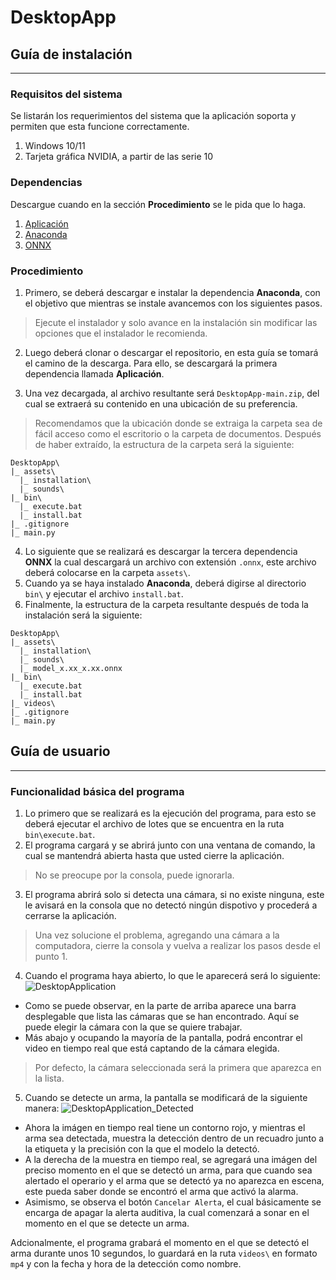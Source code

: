 # DesktopApp

## Guía de instalación

---

### Requisitos del sistema

Se listarán los requerimientos del sistema que la aplicación soporta y permiten que esta funcione correctamente.

1. Windows 10/11
2. Tarjeta gráfica NVIDIA, a partir de las serie 10

### Dependencias

Descargue cuando en la sección **Procedimiento** se le pida que lo haga.

1. [Aplicación](https://github.com/DelictRadar/DesktopApp/archive/refs/heads/main.zip)
2. [Anaconda](https://repo.anaconda.com/archive/Anaconda3-2023.03-1-Windows-x86_64.exe)
3. [ONNX](https://upcedupe-my.sharepoint.com/:u:/g/personal/u201815174_upc_edu_pe/ER-xoGecjfdLjAkxjWcqz98BlIvP55DuaqWUxO6eS8mYPg?e=uN3feI)

### Procedimiento

1. Primero, se deberá descargar e instalar la dependencia **Anaconda**, con el objetivo que mientras se instale avancemos con los siguientes pasos.

> Ejecute el instalador y solo avance en la instalación sin modificar las opciones que el instalador le recomienda.

2. Luego deberá clonar o descargar el repositorio, en esta guía se tomará el camino de la descarga. Para ello, se descargará la primera dependencia llamada **Aplicación**.

3. Una vez decargada, al archivo resultante será `DesktopApp-main.zip`, del cual se extraerá su contenido en una ubicación de su preferencia.

> Recomendamos que la ubicación donde se extraiga la carpeta sea de fácil acceso como el escritorio o la carpeta de documentos.
> Después de haber extraído, la estructura de la carpeta será la siguiente:

```
DesktopApp\
|_ assets\
  |_ installation\
  |_ sounds\
|_ bin\
  |_ execute.bat
  |_ install.bat
|_ .gitignore
|_ main.py
```

4. Lo siguiente que se realizará es descargar la tercera dependencia **ONNX** la cual descargará un archivo con extensión `.onnx`, este archivo deberá colocarse en la carpeta `assets\`.
5. Cuando ya se haya instalado **Anaconda**, deberá digirse al directorio `bin\` y ejecutar el archivo `install.bat`.
6. Finalmente, la estructura de la carpeta resultante después de toda la instalación será la siguiente:

```
DesktopApp\
|_ assets\
  |_ installation\
  |_ sounds\
  |_ model_x.xx_x.xx.onnx
|_ bin\
  |_ execute.bat
  |_ install.bat
|_ videos\
|_ .gitignore
|_ main.py
```

## Guía de usuario
---
### Funcionalidad básica del programa

1. Lo primero que se realizará es la ejecución del programa, para esto se deberá ejecutar el archivo de lotes que se encuentra en la ruta `bin\execute.bat`.
2. El programa cargará y se abrirá junto con una ventana de comando, la cual se mantendrá abierta hasta que usted cierre la aplicación.
> No se preocupe por la consola, puede ignorarla.
3. El programa abrirá solo si detecta una cámara, si no existe ninguna, este le avisará en la consola que no detectó ningún dispotivo y procederá a cerrarse la aplicación.
> Una vez solucione el problema, agregando una cámara a la computadora, cierre la consola y vuelva a realizar los pasos desde el punto 1.
4. Cuando el programa haya abierto, lo que le aparecerá será lo siguiente:
![DesktopApplication](https://cdn.discordapp.com/attachments/879826886019129425/1114757281192624149/image.png)
  - Como se puede observar, en la parte de arriba aparece una barra desplegable que lista las cámaras que se han encontrado. Aquí se puede elegir la cámara con la que se quiere trabajar.
  - Más abajo y ocupando la mayoría de la pantalla, podrá encontrar el video en tiempo real que está captando de la cámara elegida.
  > Por defecto, la cámara seleccionada será la primera que aparezca en la lista.
5. Cuando se detecte un arma, la pantalla se modificará de la siguiente manera:
![DesktopApplication_Detected](https://cdn.discordapp.com/attachments/879826886019129425/1114758826793639936/image.png)
  - Ahora la imágen en tiempo real tiene un contorno rojo, y mientras el arma sea detectada, muestra la detección dentro de un recuadro junto a la etiqueta y la precisión con la que el modelo la detectó.
  - A la derecha de la muestra en tiempo real, se agregará una imágen del preciso momento en el que se detectó un arma, para que cuando sea alertado el operario y el arma que se detectó ya no aparezca en escena, este pueda saber donde se encontró el arma que activó la alarma.
  - Asimismo, se observa el botón `Cancelar Alerta`, el cual básicamente se encarga de apagar la alerta auditiva, la cual comenzará a sonar en el momento en el que se detecte un arma.

Adcionalmente, el programa grabará el momento en el que se detectó el arma durante unos 10 segundos, lo guardará en la ruta `videos\` en formato `mp4` y con la fecha y hora de la detección como nombre.
